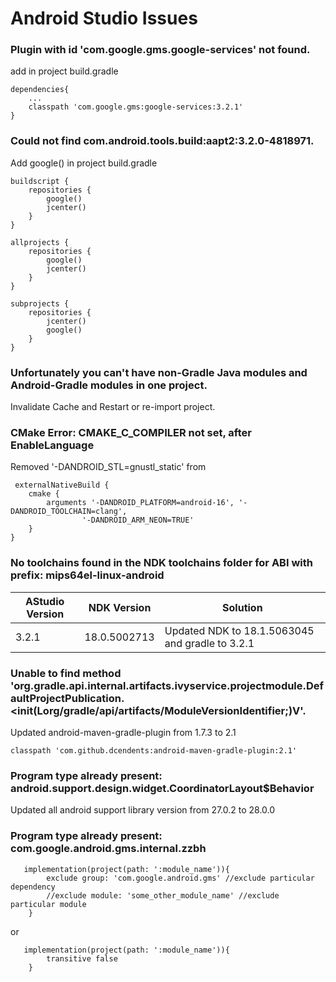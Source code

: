 # Android Studio Issues

### Plugin with id 'com.google.gms.google-services' not found.
add in project build.gradle
```
dependencies{
    ...
    classpath 'com.google.gms:google-services:3.2.1'
}
```

### Could not find com.android.tools.build:aapt2:3.2.0-4818971.
Add google() in project build.gradle
```
buildscript {
    repositories {
        google()
        jcenter()
    }
}

allprojects {
    repositories {
        google()
        jcenter()
    }
}

subprojects {
    repositories {
        jcenter()
        google()
    }
}

```

### Unfortunately you can't have non-Gradle Java modules and Android-Gradle modules in one project.
Invalidate Cache and Restart or re-import project. 

### CMake Error: CMAKE_C_COMPILER not set, after EnableLanguage
Removed '-DANDROID_STL=gnustl_static' from
```
 externalNativeBuild {
    cmake {
        arguments '-DANDROID_PLATFORM=android-16', '-DANDROID_TOOLCHAIN=clang',
                '-DANDROID_ARM_NEON=TRUE'
    }
}
```
### No toolchains found in the NDK toolchains folder for ABI with prefix: mips64el-linux-android

| AStudio Version | NDK Version | Solution |
| --------------- | ----------- | -------- |
| 3.2.1 | 18.0.5002713 | Updated NDK to 18.1.5063045 and gradle to 3.2.1 |


### Unable to find method 'org.gradle.api.internal.artifacts.ivyservice.projectmodule.DefaultProjectPublication.<init(Lorg/gradle/api/artifacts/ModuleVersionIdentifier;)V'.

Updated android-maven-gradle-plugin from 1.7.3 to 2.1

``` 
classpath 'com.github.dcendents:android-maven-gradle-plugin:2.1'
```
### Program type already present: android.support.design.widget.CoordinatorLayout$Behavior

Updated all android support library version from 27.0.2 to 28.0.0

### Program type already present: com.google.android.gms.internal.zzbh
```
   implementation(project(path: ':module_name')){
        exclude group: 'com.google.android.gms' //exclude particular dependency
        //exclude module: 'some_other_module_name' //exclude particular module
    }
```
or
```
   implementation(project(path: ':module_name')){
        transitive false
    }
```
    

